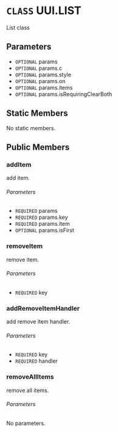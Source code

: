 # `CLASS` UUI.LIST
List class

## Parameters
* `OPTIONAL` params 
* `OPTIONAL` params.c 
* `OPTIONAL` params.style 
* `OPTIONAL` params.on 
* `OPTIONAL` params.items 
* `OPTIONAL` params.isRequiringClearBoth 

## Static Members
No static members.

## Public Members

### addItem
add item.
###### Parameters
* `REQUIRED` params
* `REQUIRED` params.key
* `REQUIRED` params.item
* `OPTIONAL` params.isFirst

### removeItem
remove item.
###### Parameters
* `REQUIRED` key

### addRemoveItemHandler
add remove item handler.
###### Parameters
* `REQUIRED` key
* `REQUIRED` handler

### removeAllItems
remove all items.
###### Parameters
No parameters.
